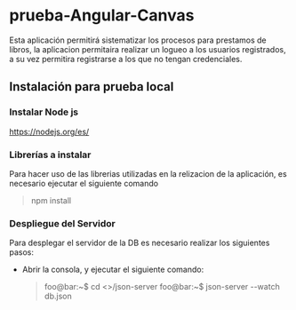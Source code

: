 # prueba-Angular-Canvas

Esta aplicación permitirá sistematizar los procesos para prestamos de libros, la aplicacion permitaira realizar un logueo a los usuarios registrados, a su vez permitira registrarse a los que no tengan credenciales.

## Instalación para prueba local

### Instalar Node js
https://nodejs.org/es/

### Librerías a instalar
Para hacer uso de las librerias utilizadas en la relizacion de la aplicación, es necesario ejecutar el siguiente comando

> npm install

 ### Despliegue del Servidor
 Para desplegar el servidor de la DB es necesario realizar los siguientes pasos:
 
 - Abrir la consola, y ejecutar el siguiente comando:
   > foo@bar:~$ cd <<ruta de la carpeta>>/json-server
   > foo@bar:~$ json-server --watch db.json
